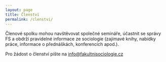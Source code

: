 ```yaml
---
layout: page
title: Členství
permalink: /clenstvi/
---
```


Členové spolku mohou navštěvovat společné semináře, účastnit se správy FS a obdrží pravidelné informace ze sociologie (zajímavé knihy, nabídky práce, informace o přednáškách, konferencích apod.).

Pro žádost o členství pište na info@fakultnisociologie.cz